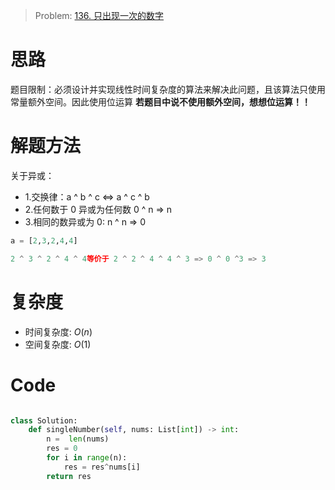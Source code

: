 > Problem: [136. 只出现一次的数字](https://leetcode.cn/problems/single-number/description/)

# 思路

题目限制：必须设计并实现线性时间复杂度的算法来解决此问题，且该算法只使用常量额外空间。因此使用位运算
**若题目中说不使用额外空间，想想位运算！！**

# 解题方法

关于异或：

- 1.交换律：a ^ b ^ c <=> a ^ c ^ b
- 2.任何数于 0 异或为任何数 0 ^ n => n
- 3.相同的数异或为 0: n ^ n => 0

```Python []
a = [2,3,2,4,4]

2 ^ 3 ^ 2 ^ 4 ^ 4等价于 2 ^ 2 ^ 4 ^ 4 ^ 3 => 0 ^ 0 ^3 => 3
```

# 复杂度

- 时间复杂度: $O(n)$
- 空间复杂度: $O(1)$

# Code

```Python []

class Solution:
    def singleNumber(self, nums: List[int]) -> int:
        n =  len(nums)
        res = 0
        for i in range(n):
            res = res^nums[i]
        return res


```
